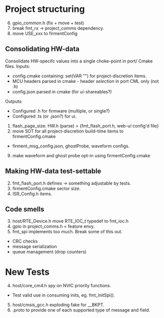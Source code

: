 # Project structuring
6. gpio_common.h (fix + move + test)
12. break fmt_rx -> project_comms dependency. 
13. move USE_xxx to firmentConfig

## Consolidating HW-data
Consolidate HW-specifc values into a single choke-point in port/ Cmake files.
Inputs: 
- config.cmake containing: set(VAR "") for project-discretion items.
- MCU headers parsed in cmake - header *selection* in port CML only (not .h)
- config.json parsed in cmake (for ui-shareables?)

Outputs: 
- Configured .h for firmware  (multiple, or single?)
- Configured .ts (or .json?) for ui.

1. flash_page_size: HW.h (parse) > {fmt_flash_port.h, web-ui config'd file}
7. move SOT for all project-discretion build-time items to firmentConfig.cmake
  - firment_msg_config.json, ghostProbe, waveform configs. 
9. make waveform and ghost probe opt-in using firmentConfig.cmake

## Making HW-data test-settable
2. fmt_flash_port.h defines -> something adjustable by tests.
8. firmentConfig.cmake sector size. 
10. ISR_Config.h items. 

## Code smells
3. host/RTE_Device.h move RTE_IOC_t typedef to fmt_ioc.h
14. gpio in project_comms.h = feature envy.
15. fmt_spi implements too much. Break some of this out.
  - CRC checks
  - message serialization
  - queue management (drop counters)

# New Tests
4. host/core_cm4.h spy on NVIC priority functions.
  - Test valid use in consuming inits, eg. fmt_initSpi().
5. host/cmsis_gcc.h exploding fake for __BKPT. 
11. .proto to provide one of each supported type of message and field.